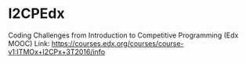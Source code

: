 # I2CPEdx
Coding Challenges from Introduction to Competitive Programming (Edx MOOC)
Link: https://courses.edx.org/courses/course-v1:ITMOx+I2CPx+3T2016/info

